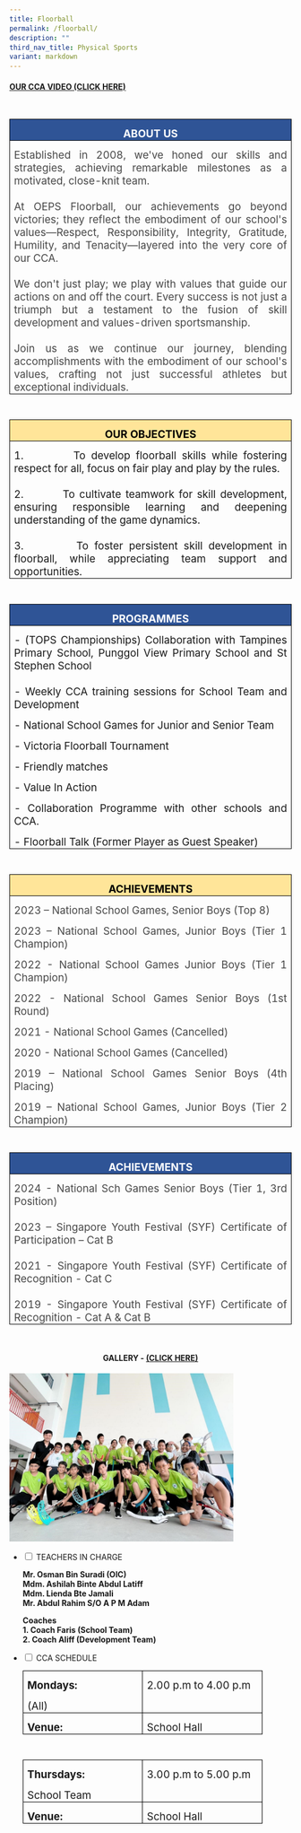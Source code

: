 ```yaml
---
title: Floorball
permalink: /floorball/
description: ""
third_nav_title: Physical Sports
variant: markdown
---
```

<h4><strong><a title="Our CCA Video (Click here)" href="https://drive.google.com/file/d/1-Nne62hGCc7DxhgcvKGOIROL6Ce3y7GK/view" target="_blank" rel="noopener">OUR CCA VIDEO (CLICK HERE)</a></strong></h4><br>


<table style="border-collapse:collapse;border:none;mso-border-alt:solid windowtext .5pt;
 mso-yfti-tbllook:1184;mso-padding-alt:0cm 5.4pt 0cm 5.4pt" cellpadding="0" cellspacing="0" border="1" class="MsoTableGrid"><tbody><tr style="mso-yfti-irow:0;mso-yfti-firstrow:yes"><td style="width:467.5pt;border:solid windowtext 1.0pt;
  mso-border-alt:solid windowtext .5pt;background:#2F5496;mso-background-themecolor:
  accent1;mso-background-themeshade:191;padding:0cm 5.4pt 0cm 5.4pt" valign="top" width="623"><p style="margin-bottom:0cm;text-align:center;
  line-height:normal" align="center" class="MsoNormal"><b><span style="font-size:14.0pt;color:white;mso-themecolor:
  background1">ABOUT US</span></b><b><span style="font-size:14.0pt"></span></b></p></td></tr><tr style="mso-yfti-irow:1;mso-yfti-lastrow:yes"><td style="width:467.5pt;border:solid windowtext 1.0pt;
  border-top:none;mso-border-top-alt:solid windowtext .5pt;mso-border-alt:solid windowtext .5pt;
  padding:0cm 5.4pt 0cm 5.4pt" valign="top" width="623"><p style="margin-bottom:0cm;text-align:justify;text-justify:
  inter-ideograph;line-height:normal" class="MsoNormal"><span style="font-size:14.0pt;mso-bidi-font-size:
  10.0pt;mso-fareast-font-family:Arial;mso-bidi-font-family:Calibri;mso-bidi-theme-font:
  minor-latin;color:#484848">Established in 2008, we've honed our skills and strategies, achieving remarkable milestones as a motivated, close-knit team.<br><br>At OEPS Floorball, our achievements go beyond victories; they reflect the embodiment of our school's values—Respect, Responsibility, Integrity, Gratitude, Humility, and Tenacity—layered into the very core of our CCA.<br><br>We don't just play; we play with values that guide our actions on and off the court. Every success is not just a triumph but a testament to the fusion of skill development and values-driven sportsmanship.<br><br>Join us as we continue our journey, blending accomplishments with the embodiment of our school's values, crafting not just successful athletes but exceptional individuals.</span></p></td></tr></tbody></table><br>
	


<table style="border-collapse:collapse;border:none;mso-border-alt:solid windowtext .5pt;
 mso-yfti-tbllook:1184;mso-padding-alt:0cm 5.4pt 0cm 5.4pt" cellpadding="0" cellspacing="0" border="1" class="MsoTableGrid"><tbody><tr style="mso-yfti-irow:0;mso-yfti-firstrow:yes"><td style="width:467.5pt;border:solid windowtext 1.0pt;
  mso-border-alt:solid windowtext .5pt;background:#FFE599;mso-background-themecolor:
  accent4;mso-background-themetint:102;padding:0cm 5.4pt 0cm 5.4pt" valign="top" width="623"><p style="margin-bottom:0cm;text-align:center;
  line-height:normal" align="center" class="MsoNormal"><b><span style="font-size:14.0pt;color:black;mso-color-alt:
  windowtext">OUR OBJECTIVES</span></b><b><span style="font-size:14.0pt"></span></b></p></td></tr><tr style="mso-yfti-irow:1;mso-yfti-lastrow:yes"><td style="width:467.5pt;border:solid windowtext 1.0pt;
  border-top:none;mso-border-top-alt:solid windowtext .5pt;mso-border-alt:solid windowtext .5pt;
  padding:0cm 5.4pt 0cm 5.4pt" valign="top" width="623"><p style="margin-bottom:0cm;text-align:justify;text-justify:
  inter-ideograph;line-height:normal" class="MsoNormal"><span style="font-size:14.0pt;mso-bidi-font-size:
  10.0pt;mso-fareast-font-family:Arial;mso-bidi-font-family:Calibri;mso-bidi-theme-font:
  minor-latin">1.<span style="mso-tab-count:1">&nbsp;&nbsp;&nbsp;&nbsp;&nbsp;&nbsp;&nbsp;&nbsp; </span>To develop floorball skills while fostering respect for all, focus on fair play and play by the rules.<br><br>2.<span style="mso-tab-count:1">&nbsp;&nbsp;&nbsp;&nbsp;&nbsp;&nbsp;&nbsp;&nbsp; </span>To cultivate teamwork for skill development, ensuring responsible learning and deepening understanding of the game dynamics.<br><br>3.<span style="mso-tab-count:1">&nbsp;&nbsp;&nbsp;&nbsp;&nbsp;&nbsp;&nbsp;&nbsp; </span>To foster persistent skill development in floorball, while appreciating team support and opportunities.<span style="color:#484848"></span></span></p></td></tr></tbody></table><br>
	


<table style="border-collapse:collapse;border:none;mso-border-alt:solid windowtext .5pt;
 mso-yfti-tbllook:1184;mso-padding-alt:0cm 5.4pt 0cm 5.4pt" cellpadding="0" cellspacing="0" border="1" class="MsoTableGrid"><tbody><tr style="mso-yfti-irow:0;mso-yfti-firstrow:yes"><td style="width:467.5pt;border:solid windowtext 1.0pt;
  mso-border-alt:solid windowtext .5pt;background:#2F5496;mso-background-themecolor:
  accent1;mso-background-themeshade:191;padding:0cm 5.4pt 0cm 5.4pt" valign="top" width="623"><p style="margin-bottom:0cm;text-align:center;
  line-height:normal" align="center" class="MsoNormal"><b><span style="font-size:14.0pt;color:white;mso-themecolor:
  background1">PROGRAMMES</span></b><b><span style="font-size:14.0pt"></span></b></p></td></tr><tr style="mso-yfti-irow:1;mso-yfti-lastrow:yes"><td style="width:467.5pt;border:solid windowtext 1.0pt;
  border-top:none;mso-border-top-alt:solid windowtext .5pt;mso-border-alt:solid windowtext .5pt;
  padding:0cm 5.4pt 0cm 5.4pt" valign="top" width="623"><p style="margin-bottom:0cm;text-align:justify;text-justify:
  inter-ideograph;line-height:normal" class="MsoNormal"><span style="font-size:14.0pt;mso-bidi-font-size:
  10.0pt;mso-fareast-font-family:Arial;mso-bidi-font-family:Calibri;mso-bidi-theme-font:
  minor-latin"> - (TOPS Championships) Collaboration with Tampines Primary School, Punggol View Primary School and St Stephen School<br><br>- Weekly CCA training sessions for School Team and Development</span></p><p style="margin-bottom:0cm;text-align:justify;text-justify:
  inter-ideograph;line-height:normal" class="MsoNormal"><span style="font-size:14.0pt;mso-bidi-font-size:
  10.0pt;mso-fareast-font-family:Arial;mso-bidi-font-family:Calibri;mso-bidi-theme-font:
  minor-latin">- National School Games for Junior and Senior Team</span></p><p style="margin-bottom:0cm;text-align:justify;text-justify:
  inter-ideograph;line-height:normal" class="MsoNormal"><span style="font-size:14.0pt;mso-bidi-font-size:
  10.0pt;mso-fareast-font-family:Arial;mso-bidi-font-family:Calibri;mso-bidi-theme-font:
  minor-latin">- Victoria Floorball Tournament</span></p><p style="margin-bottom:0cm;text-align:justify;text-justify:
  inter-ideograph;line-height:normal" class="MsoNormal"><span style="font-size:14.0pt;mso-bidi-font-size:
  10.0pt;mso-fareast-font-family:Arial;mso-bidi-font-family:Calibri;mso-bidi-theme-font:
  minor-latin">- Friendly matches</span></p><p style="margin-bottom:0cm;text-align:justify;text-justify:
  inter-ideograph;line-height:normal" class="MsoNormal"><span style="font-size:14.0pt;mso-bidi-font-size:
  10.0pt;mso-fareast-font-family:Arial;mso-bidi-font-family:Calibri;mso-bidi-theme-font:
  minor-latin">- Value In Action</span></p><p style="margin-bottom:0cm;text-align:justify;text-justify:
  inter-ideograph;line-height:normal" class="MsoNormal"><span style="font-size:14.0pt;mso-bidi-font-size:
  10.0pt;mso-fareast-font-family:Arial;mso-bidi-font-family:Calibri;mso-bidi-theme-font:
  minor-latin">- Collaboration Programme with other schools and CCA.</span></p><p style="margin-bottom:0cm;text-align:justify;text-justify:
  inter-ideograph;line-height:normal" class="MsoNormal"><span style="font-size:14.0pt;mso-bidi-font-size:
  10.0pt;mso-fareast-font-family:Arial;mso-bidi-font-family:Calibri;mso-bidi-theme-font:
  minor-latin">- Floorball Talk (Former Player as Guest Speaker)</span></p></td></tr></tbody></table><br>
	
	

<table style="border-collapse:collapse;border:none;mso-border-alt:solid windowtext .5pt;
 mso-yfti-tbllook:1184;mso-padding-alt:0cm 5.4pt 0cm 5.4pt" cellpadding="0" cellspacing="0" border="1" class="MsoTableGrid"><tbody><tr style="mso-yfti-irow:0;mso-yfti-firstrow:yes"><td style="width:467.5pt;border:solid windowtext 1.0pt;
  mso-border-alt:solid windowtext .5pt;background:#FFE599;mso-background-themecolor:
  accent4;mso-background-themetint:102;padding:0cm 5.4pt 0cm 5.4pt" valign="top" width="623"><p style="margin-bottom:0cm;text-align:center;
  line-height:normal" align="center" class="MsoNormal"><b><span style="font-size:14.0pt;color:black;mso-color-alt:
  windowtext">ACHIEVEMENTS</span></b><b><span style="font-size:14.0pt"></span></b></p></td></tr><tr style="mso-yfti-irow:1;mso-yfti-lastrow:yes"><td style="width:467.5pt;border:solid windowtext 1.0pt;
  border-top:none;mso-border-top-alt:solid windowtext .5pt;mso-border-alt:solid windowtext .5pt;
  padding:0cm 5.4pt 0cm 5.4pt" valign="top" width="623"><p style="margin-bottom:0cm;text-align:justify;text-justify:
  inter-ideograph;line-height:normal" class="MsoNormal"><span style="font-size:14.0pt;mso-bidi-font-size:
  10.0pt;mso-fareast-font-family:Arial;mso-bidi-font-family:Calibri;mso-bidi-theme-font:
  minor-latin;color:#484848">2023 – National School Games, Senior Boys (Top 8)</span></p><p style="margin-bottom:0cm;text-align:justify;text-justify:
  inter-ideograph;line-height:normal" class="MsoNormal"><span style="font-size:14.0pt;mso-bidi-font-size:
  10.0pt;mso-fareast-font-family:Arial;mso-bidi-font-family:Calibri;mso-bidi-theme-font:
  minor-latin;color:#484848">2023 – National School Games, Junior Boys (Tier 1 Champion)</span></p><p style="margin-bottom:0cm;text-align:justify;text-justify:
  inter-ideograph;line-height:normal" class="MsoNormal"><span style="font-size:14.0pt;mso-bidi-font-size:
  10.0pt;mso-fareast-font-family:Arial;mso-bidi-font-family:Calibri;mso-bidi-theme-font:
  minor-latin;color:#484848">2022 - National School Games Junior Boys (Tier 1 Champion)</span></p><p style="margin-bottom:0cm;text-align:justify;text-justify:
  inter-ideograph;line-height:normal" class="MsoNormal"><span style="font-size:14.0pt;mso-bidi-font-size:
  10.0pt;mso-fareast-font-family:Arial;mso-bidi-font-family:Calibri;mso-bidi-theme-font:
  minor-latin;color:#484848">2022 - National School Games Senior Boys (1st Round)</span></p><p style="margin-bottom:0cm;text-align:justify;text-justify:
  inter-ideograph;line-height:normal" class="MsoNormal"><span style="font-size:14.0pt;mso-bidi-font-size:
  10.0pt;mso-fareast-font-family:Arial;mso-bidi-font-family:Calibri;mso-bidi-theme-font:
  minor-latin;color:#484848">2021 - National School Games (Cancelled)</span></p><p style="margin-bottom:0cm;text-align:justify;text-justify:
  inter-ideograph;line-height:normal" class="MsoNormal"><span style="font-size:14.0pt;mso-bidi-font-size:
  10.0pt;mso-fareast-font-family:Arial;mso-bidi-font-family:Calibri;mso-bidi-theme-font:
  minor-latin;color:#484848">2020 - National School Games (Cancelled)</span></p><p style="margin-bottom:0cm;text-align:justify;text-justify:
  inter-ideograph;line-height:normal" class="MsoNormal"><span style="font-size:14.0pt;mso-bidi-font-size:
  10.0pt;mso-fareast-font-family:Arial;mso-bidi-font-family:Calibri;mso-bidi-theme-font:
  minor-latin;color:#484848">2019 – National School Games Senior Boys (4th Placing)</span></p><p style="margin-bottom:0cm;text-align:justify;text-justify:
  inter-ideograph;line-height:normal" class="MsoNormal"><span style="font-size:14.0pt;mso-bidi-font-size:
  10.0pt;mso-fareast-font-family:Arial;mso-bidi-font-family:Calibri;mso-bidi-theme-font:
  minor-latin;color:#484848">2019 – National School Games, Junior Boys (Tier 2 Champion)</span></p></td></tr></tbody></table><br>
	
	

<table style="border-collapse:collapse;border:none;mso-border-alt:solid windowtext .5pt;
 mso-yfti-tbllook:1184;mso-padding-alt:0cm 5.4pt 0cm 5.4pt" cellpadding="0" cellspacing="0" border="1" class="MsoTableGrid"><tbody><tr style="mso-yfti-irow:0;mso-yfti-firstrow:yes"><td style="width:467.5pt;border:solid windowtext 1.0pt;
  mso-border-alt:solid windowtext .5pt;background:#2F5496;mso-background-themecolor:
  accent1;mso-background-themeshade:191;padding:0cm 5.4pt 0cm 5.4pt" valign="top" width="623"><p style="margin-bottom:0cm;text-align:center;
  line-height:normal" align="center" class="MsoNormal"><b><span style="font-size:14.0pt;color:white;mso-themecolor:
  background1">ACHIEVEMENTS</span></b><b><span style="font-size:14.0pt"></span></b></p></td></tr><tr style="mso-yfti-irow:1;mso-yfti-lastrow:yes"><td style="width:467.5pt;border:solid windowtext 1.0pt;
  border-top:none;mso-border-top-alt:solid windowtext .5pt;mso-border-alt:solid windowtext .5pt;
  padding:0cm 5.4pt 0cm 5.4pt" valign="top" width="623"><p style="margin-bottom:0cm;text-align:justify;text-justify:
  inter-ideograph;line-height:normal" class="MsoNormal"><span style="font-size:14.0pt;mso-bidi-font-size:
  10.0pt;mso-fareast-font-family:Arial;mso-bidi-font-family:Calibri;mso-bidi-theme-font:
  minor-latin;color:#484848">2024 - National Sch Games Senior Boys (Tier 1, 3rd Position)<br><br>2023 – Singapore Youth Festival (SYF) Certificate of Participation – Cat B<br><br>2021 - Singapore Youth Festival (SYF) Certificate of Recognition - Cat C<br><br>2019 - Singapore Youth Festival (SYF) Certificate of Recognition - Cat A &amp; Cat B</span></p></td></tr></tbody></table><br>
	
<h4 align="middle"><strong>GALLERY - <a title="Our CCA Video (Click here)" href="https://albumizr.com/a/qkQ0" target="_blank" rel="noopener">(CLICK HERE)</a></strong></h4>
<img style="width:400px;height:300px;" src="/images/Cca/floorball.jpg">






<ul class="jekyllcodex_accordion">
<li><input id="accordion1" type="checkbox"> <label for="accordion1">TEACHERS IN CHARGE</label>
<div>
<p><strong>Mr. Osman Bin Suradi (OIC)<br>Mdm. Ashilah Binte Abdul Latiff<br>Mdm. Lienda Bte Jamali<br>Mr. Abdul Rahim S/O A P M Adam</strong></p><p><strong>Coaches<br>1. Coach Faris (School Team)<br>2. Coach Aliff (Development Team)<br>
	</strong></p></div>
</li>
<li><input id="accordion2" type="checkbox"> <label for="accordion2">CCA SCHEDULE</label>
<div>


<table style="border-collapse:collapse;border:none;mso-border-alt:solid windowtext .5pt;
 mso-yfti-tbllook:1184;mso-padding-alt:0cm 5.4pt 0cm 5.4pt" cellpadding="0" cellspacing="0" border="1" class="MsoTableGrid"><tbody><tr style="mso-yfti-irow:0;mso-yfti-firstrow:yes;height:14.75pt"><td style="width:148.6pt;border:solid windowtext 1.0pt;
  mso-border-alt:solid windowtext .5pt;padding:0cm 5.4pt 0cm 5.4pt;height:14.75pt" valign="top" width="198"><p style="margin-bottom:0cm;line-height:normal" class="MsoNormal"><b style="mso-bidi-font-weight:normal"><span style="font-size:14.0pt;mso-bidi-font-size:
  10.0pt;mso-fareast-font-family:Arial;mso-bidi-font-family:Calibri;mso-bidi-theme-font:
  minor-latin">Mondays:</span></b></p><p style="margin-bottom:0cm;line-height:normal" class="MsoNormal"><span style="font-size:14.0pt;mso-bidi-font-size:10.0pt;mso-fareast-font-family:
  Arial;mso-bidi-font-family:Calibri;mso-bidi-theme-font:minor-latin;
  mso-bidi-font-weight:bold">(All)</span></p></td><td style="width:148.85pt;border:solid windowtext 1.0pt;
  border-left:none;mso-border-left-alt:solid windowtext .5pt;mso-border-alt:
  solid windowtext .5pt;padding:0cm 5.4pt 0cm 5.4pt;height:14.75pt" valign="top" width="198"><p style="margin-bottom:0cm;line-height:normal" class="MsoNormal"><span style="font-size:14.0pt;mso-bidi-font-size:10.0pt;mso-fareast-font-family:
  Arial;mso-bidi-font-family:Calibri;mso-bidi-theme-font:minor-latin;
  mso-bidi-font-weight:bold">2.00 p.m to 4.00 p.m</span></p></td></tr><tr style="mso-yfti-irow:1;mso-yfti-lastrow:yes;height:14.75pt"><td style="width:148.6pt;border:solid windowtext 1.0pt;
  border-top:none;mso-border-top-alt:solid windowtext .5pt;mso-border-alt:solid windowtext .5pt;
  padding:0cm 5.4pt 0cm 5.4pt;height:14.75pt" valign="top" width="198"><p style="margin-bottom:0cm;line-height:normal" class="MsoNormal"><b style="mso-bidi-font-weight:normal"><span style="font-size:14.0pt;mso-bidi-font-size:
  10.0pt;mso-fareast-font-family:Arial;mso-bidi-font-family:Calibri;mso-bidi-theme-font:
  minor-latin">Venue:</span></b></p></td><td style="width:148.85pt;border-top:none;border-left:
  none;border-bottom:solid windowtext 1.0pt;border-right:solid windowtext 1.0pt;
  mso-border-top-alt:solid windowtext .5pt;mso-border-left-alt:solid windowtext .5pt;
  mso-border-alt:solid windowtext .5pt;padding:0cm 5.4pt 0cm 5.4pt;height:14.75pt" valign="top" width="198"><p style="margin-bottom:0cm;line-height:normal" class="MsoNormal"><span style="font-size:14.0pt;mso-bidi-font-size:10.0pt;mso-fareast-font-family:
  Arial;mso-bidi-font-family:Calibri;mso-bidi-theme-font:minor-latin;
  mso-bidi-font-weight:bold">School Hall</span></p></td></tr></tbody></table><br>
	


<table style="border-collapse:collapse;border:none;mso-border-alt:solid windowtext .5pt;
 mso-yfti-tbllook:1184;mso-padding-alt:0cm 5.4pt 0cm 5.4pt" cellpadding="0" cellspacing="0" border="1" class="MsoTableGrid"><tbody><tr style="mso-yfti-irow:0;mso-yfti-firstrow:yes;height:14.75pt"><td style="width:148.6pt;border:solid windowtext 1.0pt;
  mso-border-alt:solid windowtext .5pt;padding:0cm 5.4pt 0cm 5.4pt;height:14.75pt" valign="top" width="198"><p style="margin-bottom:0cm;line-height:normal" class="MsoNormal"><b style="mso-bidi-font-weight:normal"><span style="font-size:14.0pt;mso-bidi-font-size:
  10.0pt;mso-fareast-font-family:Arial;mso-bidi-font-family:Calibri;mso-bidi-theme-font:
  minor-latin">Thursdays:</span></b></p><p style="margin-bottom:0cm;line-height:normal" class="MsoNormal"><span style="font-size:14.0pt;mso-bidi-font-size:10.0pt;mso-fareast-font-family:
  Arial;mso-bidi-font-family:Calibri;mso-bidi-theme-font:minor-latin;
  mso-bidi-font-weight:bold">School Team</span></p></td><td style="width:148.85pt;border:solid windowtext 1.0pt;
  border-left:none;mso-border-left-alt:solid windowtext .5pt;mso-border-alt:
  solid windowtext .5pt;padding:0cm 5.4pt 0cm 5.4pt;height:14.75pt" valign="top" width="198"><p style="margin-bottom:0cm;line-height:normal" class="MsoNormal"><span style="font-size:14.0pt;mso-bidi-font-size:10.0pt;mso-fareast-font-family:
  Arial;mso-bidi-font-family:Calibri;mso-bidi-theme-font:minor-latin;
  mso-bidi-font-weight:bold">3.00 p.m to 5.00 p.m</span></p></td></tr><tr style="mso-yfti-irow:1;mso-yfti-lastrow:yes;height:14.75pt"><td style="width:148.6pt;border:solid windowtext 1.0pt;
  border-top:none;mso-border-top-alt:solid windowtext .5pt;mso-border-alt:solid windowtext .5pt;
  padding:0cm 5.4pt 0cm 5.4pt;height:14.75pt" valign="top" width="198"><p style="margin-bottom:0cm;line-height:normal" class="MsoNormal"><b style="mso-bidi-font-weight:normal"><span style="font-size:14.0pt;mso-bidi-font-size:
  10.0pt;mso-fareast-font-family:Arial;mso-bidi-font-family:Calibri;mso-bidi-theme-font:
  minor-latin">Venue:</span></b></p></td><td style="width:148.85pt;border-top:none;border-left:
  none;border-bottom:solid windowtext 1.0pt;border-right:solid windowtext 1.0pt;
  mso-border-top-alt:solid windowtext .5pt;mso-border-left-alt:solid windowtext .5pt;
  mso-border-alt:solid windowtext .5pt;padding:0cm 5.4pt 0cm 5.4pt;height:14.75pt" valign="top" width="198"><p style="margin-bottom:0cm;line-height:normal" class="MsoNormal"><span style="font-size:14.0pt;mso-bidi-font-size:10.0pt;mso-fareast-font-family:
  Arial;mso-bidi-font-family:Calibri;mso-bidi-theme-font:minor-latin;
  mso-bidi-font-weight:bold">School Hall</span></p></td></tr></tbody></table>
	
	
	
	
	
</div>
</li>
</ul>